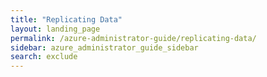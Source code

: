 ```yaml
---
title: "Replicating Data"
layout: landing_page
permalink: /azure-administrator-guide/replicating-data/
sidebar: azure_administrator_guide_sidebar
search: exclude
---
```

